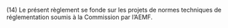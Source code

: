 (14) Le présent règlement se fonde sur les projets de normes techniques de réglementation soumis à la Commission par l’AEMF.